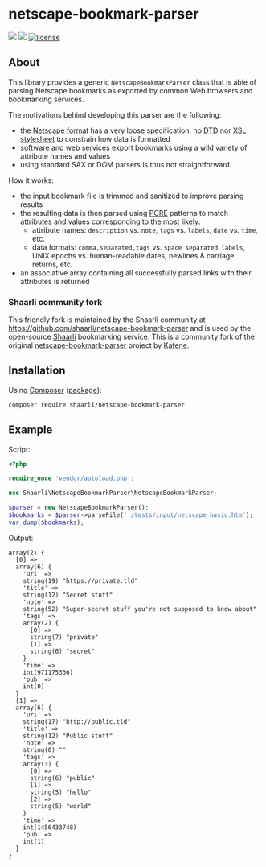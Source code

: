 # netscape-bookmark-parser
[![](https://img.shields.io/travis/shaarli/netscape-bookmark-parser/master.svg?style=flat-square&label=master)](https://travis-ci.org/shaarli/netscape-bookmark-parser)
[![](https://img.shields.io/github/release/shaarli/netscape-bookmark-parser.svg?style=flat-square)](https://github.com/shaarli/netscape-bookmark-parser/releases/latest/)
[![license](https://img.shields.io/github/license/shaarli/netscape-bookmark-parser.svg?style=flat-square)](https://opensource.org/licenses/MIT)


## About
This library provides a generic `NetscapeBookmarkParser` class that is able
of parsing Netscape bookmarks as exported by common Web browsers and
bookmarking services.

The motivations behind developing this parser are the following:
- the [Netscape format](https://msdn.microsoft.com/en-us/library/aa753582%28v=vs.85%29.aspx)
  has a very loose specification:
  no [DTD](https://en.wikipedia.org/wiki/Document_type_definition)
  nor [XSL stylesheet](https://en.wikipedia.org/wiki/XSL)
  to constrain how data is formatted
- software and web services export bookmarks using a wild variety of attribute
  names and values
- using standard SAX or DOM parsers is thus not straightforward.

How it works:
- the input bookmark file is trimmed and sanitized to improve parsing results
- the resulting data is then parsed using [PCRE](http://www.pcre.org/) patterns
  to match attributes and values corresponding to the most likely:
    - attribute names: `description` vs. `note`, `tags` vs. `labels`, `date` vs. `time`, etc.
    - data formats: `comma,separated,tags` vs. `space separated labels`,
      UNIX epochs vs. human-readable dates, newlines & carriage returns, etc.
- an associative array containing all successfully parsed links with their
  attributes is returned

### Shaarli community fork
This friendly fork is maintained by the Shaarli community at
https://github.com/shaarli/netscape-bookmark-parser and is used by the
open-source [Shaarli](https://github.com/shaarli/Shaarli) bookmarking service.
This is a community fork of the original
[netscape-bookmark-parser](https://github.com/kafene/netscape-bookmark-parser)
project by [Kafene](http://kafene.org/).

## Installation

Using [Composer](https://getcomposer.org/) ([package](https://packagist.org/packages/shaarli/netscape-bookmark-parser)):

```bash
composer require shaarli/netscape-bookmark-parser
```

## Example
Script:
```php
<?php

require_once 'vendor/autoload.php';

use Shaarli\NetscapeBookmarkParser\NetscapeBookmarkParser;

$parser = new NetscapeBookmarkParser();
$bookmarks = $parser->parseFile('./tests/input/netscape_basic.htm');
var_dump($bookmarks);
```

Output:
```
array(2) {
  [0] =>
  array(6) {
    'uri' =>
    string(19) "https://private.tld"
    'title' =>
    string(12) "Secret stuff"
    'note' =>
    string(52) "Super-secret stuff you're not supposed to know about"
    'tags' =>
    array(2) {
      [0] =>
      string(7) "private"
      [1] =>
      string(6) "secret"
    }
    'time' =>
    int(971175336)
    'pub' =>
    int(0)
  }
  [1] =>
  array(6) {
    'uri' =>
    string(17) "http://public.tld"
    'title' =>
    string(12) "Public stuff"
    'note' =>
    string(0) ""
    'tags' =>
    array(3) {
      [0] =>
      string(6) "public"
      [1] =>
      string(5) "hello"
      [2] =>
      string(5) "world"
    }
    'time' =>
    int(1456433748)
    'pub' =>
    int(1)
  }
}
```
